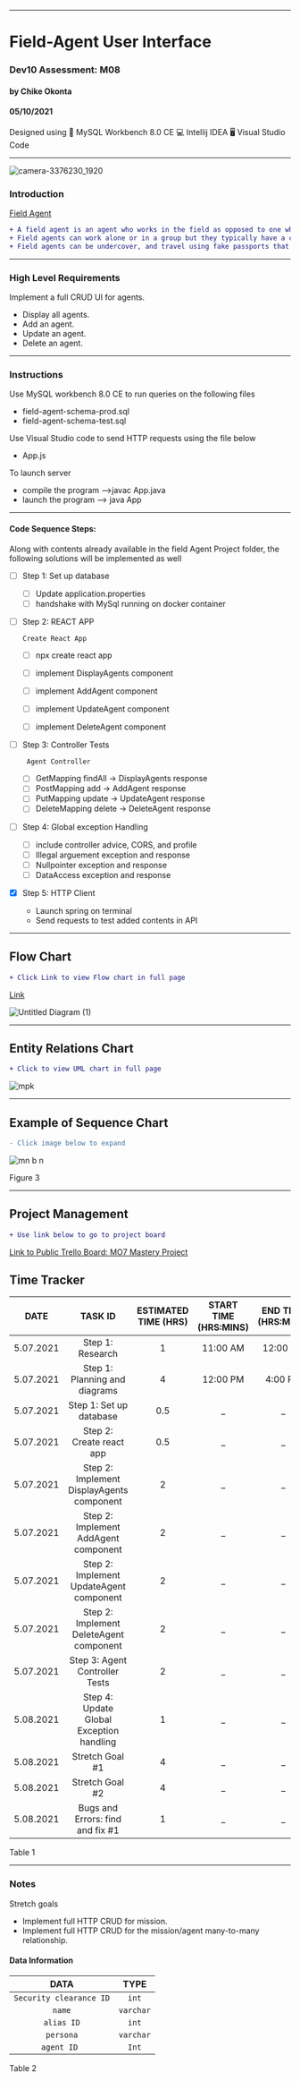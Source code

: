 ____________________________________
# Field-Agent User Interface
### Dev10 Assessment: M08
#### by Chike Okonta
#### 05/10/2021

Designed using 
💾 MySQL Workbench 8.0 CE
💻 Intellij IDEA
🖥️ Visual Studio Code

_______________________________________________________
![camera-3376230_1920](https://user-images.githubusercontent.com/40407778/116750233-c003e980-a9c7-11eb-9a87-02f0c625c447.jpg)


### Introduction
[Field Agent](https://en.wikipedia.org/wiki/Field_agent)  
```diff
+ A field agent is an agent who works in the field as opposed to one who operates at the office or headquarters. 
+ Field agents can work alone or in a group but they typically have a case officer who is in charge.
+ Field agents can be undercover, and travel using fake passports that may be under the name of a front organization or shell corporation.
```
___________________________________________________
### High Level Requirements
Implement a full CRUD UI for agents.
- Display all agents.
- Add an agent.
- Update an agent.
- Delete an agent.
___________________________________________________
### Instructions
Use MySQL workbench 8.0 CE to run queries on the following files
- field-agent-schema-prod.sql
- field-agent-schema-test.sql

Use Visual Studio code to send HTTP requests using the file below
- App.js

To launch server
- compile the program -->javac App.java
- launch the program --> java App
_______________________________________________________
#### Code Sequence Steps:
Along with contents already available in the field Agent Project folder, the following solutions will be implemented as well
- [ ] Step 1: Set up database
     - [ ] Update application.properties
     - [ ] handshake with MySql running on docker container
      
- [ ] Step 2: REACT APP
      
      Create React App
     - [ ] npx create react app
     - [ ] implement DisplayAgents component
     - [ ] implement AddAgent component
     - [ ] implement UpdateAgent component
     - [ ] implement DeleteAgent component
     
     
- [ ] Step 3: Controller Tests

       Agent Controller
     - [ ] GetMapping findAll -> DisplayAgents response
     - [ ] PostMapping add -> AddAgent response 
     - [ ] PutMapping update -> UpdateAgent response
     - [ ] DeleteMapping delete -> DeleteAgent response
     
- [ ] Step 4: Global exception Handling
     - [ ] include controller advice, CORS, and profile
     - [ ] Illegal arguement exception and response
     - [ ] Nullpointer exception and response
     - [ ] DataAccess exception and response
- [X] Step 5: HTTP Client
    - Launch spring on terminal
    - Send requests to test added contents in API
 ______________________________________________________________________
## Flow Chart
 ```diff
 + Click Link to view Flow chart in full page
 ```
 [Link](https://viewer.diagrams.net/?highlight=0000ff&edit=_blank&layers=1&nav=1#R3Vpbe6I4GP41XupDEk5eWmm73W13dp7WmfZqnggpUJFQiKf59ZtAEDCeujNWXG8kX%2FIl5P1OeaMdNJwub1OcBA%2FUI1EHat6yg5wOhFDXIf8SktVaYhUSPw29QqZVgsfwJymEoJTOQo9kUlaIGKURC5Om0KVxTFzWkOE0pYvmsFcaeQ1Bgn2iCB5dHKnS76HHgkKqA1TJ%2FyChH8iVDVt2jLE78VM6i%2BVyHYg0EwyhXnRPcTmV3GcWYI8uaiJ03UHDlFJWPE2XQxIJbEvUvt%2Btvkf3E%2FP2z6%2FZOx5d%2FfX097duMdnNR1TWG0xJzP7z1M9g8Q3q3oOzuH0f%2BfrYXXyZd4FmF5PPcTQjJQ5mxJe5Cvi6pi%2BeSkmW4LiU3YSE2wlqA1%2B8FNRGd3zp0XM5lDfqo2tiddpdC2kZW0kjm%2B8zAfPVK41ZN8tdcMAHAJgs%2BVeuqeV9C2lp0RvTdIqjSrlcZbzincMgnBD%2B%2FWXC1fCB1x6nR23EC%2BelSDN6QOtBTXjnWqPWv0Vl72L7VUcP9yLAIpxl4jvAqTAJj8rQj3Nk%2BJSaQ%2BYiZI%2BccpBlJMumhXEfhJucfhtPQSjeP0npm0gUecpgOIyFkAWkSA4RXYSxz5%2Ff8BznYeFOeIhnR6%2FSFVjQKZ%2F3Qyp55vzgKpjhgeuS7GNqo4wIe93FjLxil2%2FbxNOE98XjLNkDJ2xEDGRkmQcXm0ZcAERUsZROyJBG3B2QE9OYiIgKo2hDxCPAFRAjx6haT5Sv7XTzYFsEISOPiXg35Cx4WeEyOifpa5TnxyD0PBJzWZ5cicg%2FQiubEOYGsiGCtVyWJ95r%2Fca5ButtHEx1MiXyNfk2a2VApr5bQqeEpSLOZW8XlVVNlrkuAGXlWFRVA5pyVFCrGAjKJIllpfLX01f5lj%2FIlLs9%2Ff74%2BrKak5%2F42484%2Bjpc2tf684S%2FlGI24vHiJps0ZQH1aYyj60q6gWo15p7mJhIovhHGVrJS4xmjTT8gy5A9C%2FWeIVsvcjLx7CzrjVXZiPl%2BCyVolO2Xemell7dKxWKDYlcb1fo4C2d0lrpkH4TyxIFTn7A94%2Frb3SMlEWbhvPly2%2Bycqw7SFK9qAxIaxiyrzfyPENS8rr%2FhdLastzc7FJCu71XgD8U7VD633swvuOGWM8CGW1ZOJzwIjzMazRgZpK70MtB0MVx1VE6gROuxbrA7qqENmnhZ5bGvFtRoW1AbJjpRUOsKmoMk6b1lCqb11BzgREinS1%2Bc0nsk7eHYDUR63JptjwJ0t61VQGtwARvxxPCJgBkKYPnhMj9ZbsPt13xxG5wyjvnsxlXHcJRaGcYBSUO2US4r6W83x1IxRcnO7B4wFA8HprEWN2ymmT3rRFbTFKs5YZZEeJXb7ZDVtlmhZrNTAco%2FPdPSgWEhDSGrZD8SXFAmvhq0NuzpFugDjZ8XkNE3tqBsaieC2FQziedJwnV56EJNTc3nRNdS0B0lHuaJpM0A6z0b7QS4r2aGcwKsXi04JCIXDDCyrVYBjAwFxU%2BlD9b%2FgD%2F0O8fxB2hsd5zTEggDbhIIeb7dRSDsPtqrcCICYZ3XEWHdEcGxjtjwQ3Ahfrgjf53WDRVaapp7vVDhvc3xp3HCvlJuDtSYtrBYHuVNtCxNLeSfTGKBerzPy%2FaQ8qigUcQJanH%2F2gZOu%2BNu55ycFgAFv9%2Fsje3isTtMcAE8FkDFUq9h7A2E5nmOqPuxvCwKC9S7Rex5l4gstNp1%2BAfqPeMs569tBXcvszLaRV2Beifp5dx1vLprrffuA1hHdqsAhqr3iqx7tbpz2grv%2FrutdqVdZCooXgAhs1rFyKA0WDt%2FWlSIvgnqXnP4JqE5%2FjSUDKpp9EB0t4WT2drmD4vn52RQ%2FT3Aoe5E%2FFmkDSxs1w3ZOWkYVC%2F5H1aP74eO9pfNxXYZ4gLIGFLJWP5bcDe%2FfOg%2BugGZqpcOn3RAOIBrW04IvFn9KbXI5NU%2Ff9H1vw%3D%3D)
 
![Untitled Diagram (1)](https://user-images.githubusercontent.com/40407778/117492462-3c9e4700-af37-11eb-9fa4-a7750649d9f9.jpg)
______________________________________________________________________
## Entity Relations Chart
 ```diff
 + Click to view UML chart in full page
 ```
![mpk](https://user-images.githubusercontent.com/40407778/116732632-b622bc00-a9b0-11eb-99bc-1383eec13f76.JPG)
______________________________________________________________________
## Example of Sequence Chart
```diff
- Click image below to expand
```
![mn b n](https://user-images.githubusercontent.com/40407778/116732898-faae5780-a9b0-11eb-9e1e-f2493a3e2ebb.JPG)

Figure 3
____________________________________________________________________

## Project Management 
```diff
+ Use link below to go to project board
```
[Link to Public Trello Board: MO7 Mastery Project](https://trello.com/b/UxKWWpzZ/m08-field-agent-ui)

## Time Tracker

|DATE |TASK ID|ESTIMATED TIME (HRS) | START TIME (HRS:MINS)|END TIME (HRS:MINS)| STATUS
|:---:| :---: | :---:               | :---:                |:---:              |:---:
|5.07.2021| Step 1: Research| 1 | 11:00 AM | 12:00 PM | Completed
|5.07.2021| Step 1: Planning and diagrams  | 4 | 12:00 PM | 4:00 PM | Completed
|5.07.2021| Step 1: Set up database | 0.5              | _  | _ | Not Started
|5.07.2021| Step 2: Create react app| 0.5  | _  | _ | Not Started
|5.07.2021| Step 2: Implement DisplayAgents component| 2 | _ | _ | Not Started
|5.07.2021| Step 2: Implement AddAgent component| 2 | _ | _ | Not Started
|5.07.2021| Step 2: Implement UpdateAgent component| 2 | _ | _ | Not Started
|5.07.2021| Step 2: Implement DeleteAgent component| 2 | _ | _ | Not Started
|5.07.2021| Step 3: Agent Controller Tests | 2              | _  | _ | Not Started
|5.08.2021| Step 4: Update Global Exception handling | 1              | _ | _ | Not Started
|5.08.2021| Stretch Goal #1 | 4       | _  | _ | Not Started
|5.08.2021| Stretch Goal #2 | 4      | _  | _ | Not Started
|5.08.2021| Bugs and Errors: find and fix #1 | 1  | _  | _ | Not Started

Table 1
 ________________________________________________________

### Notes
Stretch goals
 - Implement full HTTP CRUD for mission.
 - Implement full HTTP CRUD for the mission/agent many-to-many relationship.

#### Data Information
  
  |DATA| TYPE
  | :---:|:---:
  |`Security clearance ID`| `int`
  | `name` |`varchar`
  | `alias ID` |`int`
  | `persona` |`varchar`
  | `agent ID ` |`Int`

Table 2



